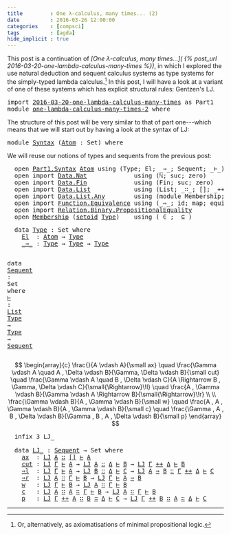 ```yaml
---
title         : One λ-calculus, many times... (2)
date          : 2016-03-26 12:00:00
categories    : [compsci]
tags          : [agda]
hide_implicit : true
---
```


This post is a continuation of *[One λ-calculus, many times...](
{% post_url 2016-03-20-one-lambda-calculus-many-times %})*, in which I
explored the use natural deduction and sequent calculus systems as
type systems for the simply-typed lambda calculus.[^minproplog] In
this post, I will have a look at a variant of one of these systems
which has explicit structural rules: Gentzen's LJ.

<div class="hidden">
<pre class="Agda"><a name="589" class="Keyword">import</a><a name="595"> </a><a name="596" href="/2016/one-lambda-calculus-many-times/#1" class="Module">2016-03-20-one-lambda-calculus-many-times</a><a name="637"> </a><a name="638" class="Symbol">as</a><a name="640"> </a><a name="641" class="Module">Part1</a><a name="646">
</a><a name="647" class="Keyword">module</a><a name="653"> </a><a name="654" href="https://agda.github.io/agda-stdlib/one-lambda-calculus-many-times-2.html#1" class="Module" target="_blank">one-lambda-calculus-many-times-2</a><a name="686"> </a><a name="687" class="Keyword">where</a></pre>
</div>

The structure of this post will be very similar to that of part
one---which means that we will start out by having a look at the
syntax of LJ:

<pre class="Agda"><a name="869" class="Keyword">module</a><a name="875"> </a><a name="876" href="https://agda.github.io/agda-stdlib/one-lambda-calculus-many-times-2.html#876" class="Module" target="_blank">Syntax</a><a name="882"> </a><a name="883" class="Symbol">(</a><a name="884" href="https://agda.github.io/agda-stdlib/one-lambda-calculus-many-times-2.html#884" class="Bound" target="_blank">Atom</a><a name="888"> </a><a name="889" class="Symbol">:</a><a name="890"> </a><a name="891" class="PrimitiveType">Set</a><a name="894" class="Symbol">)</a><a name="895"> </a><a name="896" class="Keyword">where</a></pre>

We will reuse our notions of types and sequents from the previous post:

<div class="hidden">
<pre class="Agda">  <a name="1023" class="Keyword">open</a><a name="1027"> </a><a name="1028" href="/2016/one-lambda-calculus-many-times/#1142" class="Module">Part1.</a><a name="1034" href="/2016/one-lambda-calculus-many-times/#1489" class="Module">Syntax</a><a name="1040"> </a><a name="1041" href="https://agda.github.io/agda-stdlib/one-lambda-calculus-many-times-2.html#884" class="Bound" target="_blank">Atom</a><a name="1045"> </a><a name="1046" class="Keyword">using</a><a name="1051"> </a><a name="1052" class="Symbol">(</a><a name="1053">Type</a><a name="1057" class="Symbol">;</a><a name="1058"> El</a><a name="1061" class="Symbol">;</a><a name="1062"> _⇒_</a><a name="1066" class="Symbol">;</a><a name="1067"> Sequent</a><a name="1075" class="Symbol">;</a><a name="1076"> _⊢_</a><a name="1080" class="Symbol">)</a><a name="1081">
  </a><a name="1084" class="Keyword">open</a><a name="1088"> </a><a name="1089" class="Keyword">import</a><a name="1095"> </a><a name="1096" href="https://agda.github.io/agda-stdlib/Data.Nat.html#1" class="Module" target="_blank">Data.Nat</a><a name="1104">             </a><a name="1117" class="Keyword">using</a><a name="1122"> </a><a name="1123" class="Symbol">(</a><a name="1124">ℕ</a><a name="1125" class="Symbol">;</a><a name="1126"> suc</a><a name="1130" class="Symbol">;</a><a name="1131"> zero</a><a name="1136" class="Symbol">)</a><a name="1137">
  </a><a name="1140" class="Keyword">open</a><a name="1144"> </a><a name="1145" class="Keyword">import</a><a name="1151"> </a><a name="1152" href="https://agda.github.io/agda-stdlib/Data.Fin.html#1" class="Module" target="_blank">Data.Fin</a><a name="1160">             </a><a name="1173" class="Keyword">using</a><a name="1178"> </a><a name="1179" class="Symbol">(</a><a name="1180">Fin</a><a name="1183" class="Symbol">;</a><a name="1184"> suc</a><a name="1188" class="Symbol">;</a><a name="1189"> zero</a><a name="1194" class="Symbol">)</a><a name="1195">
  </a><a name="1198" class="Keyword">open</a><a name="1202"> </a><a name="1203" class="Keyword">import</a><a name="1209"> </a><a name="1210" href="https://agda.github.io/agda-stdlib/Data.List.html#1" class="Module" target="_blank">Data.List</a><a name="1219">            </a><a name="1231" class="Keyword">using</a><a name="1236"> </a><a name="1237" class="Symbol">(</a><a name="1238">List</a><a name="1242" class="Symbol">;</a><a name="1243"> _∷_</a><a name="1247" class="Symbol">;</a><a name="1248"> []</a><a name="1251" class="Symbol">;</a><a name="1252"> _++_</a><a name="1257" class="Symbol">)</a><a name="1258">
  </a><a name="1261" class="Keyword">open</a><a name="1265"> </a><a name="1266" class="Keyword">import</a><a name="1272"> </a><a name="1273" href="https://agda.github.io/agda-stdlib/Data.List.Any.html#1" class="Module" target="_blank">Data.List.Any</a><a name="1286">        </a><a name="1294" class="Keyword">using</a><a name="1299"> </a><a name="1300" class="Symbol">(</a><a name="1301" class="Keyword">module</a><a name="1307"> Membership</a><a name="1318" class="Symbol">;</a><a name="1319"> here</a><a name="1324" class="Symbol">;</a><a name="1325"> there</a><a name="1331" class="Symbol">)</a><a name="1332">
  </a><a name="1335" class="Keyword">open</a><a name="1339"> </a><a name="1340" class="Keyword">import</a><a name="1346"> </a><a name="1347" href="https://agda.github.io/agda-stdlib/Function.Equivalence.html#1" class="Module" target="_blank">Function.Equivalence</a><a name="1367"> </a><a name="1368" class="Keyword">using</a><a name="1373"> </a><a name="1374" class="Symbol">(</a><a name="1375">_⇔_</a><a name="1378" class="Symbol">;</a><a name="1379"> id</a><a name="1382" class="Symbol">;</a><a name="1383"> map</a><a name="1387" class="Symbol">;</a><a name="1388"> equivalence</a><a name="1400" class="Symbol">)</a><a name="1401">
  </a><a name="1404" class="Keyword">open</a><a name="1408"> </a><a name="1409" class="Keyword">import</a><a name="1415"> </a><a name="1416" href="https://agda.github.io/agda-stdlib/Relation.Binary.PropositionalEquality.html#1" class="Module" target="_blank">Relation.Binary.PropositionalEquality</a><a name="1453">
  </a><a name="1456" class="Keyword">open</a><a name="1460"> </a><a name="1461" href="https://agda.github.io/agda-stdlib/Data.List.Any.html#2298" class="Module" target="_blank">Membership</a><a name="1471"> </a><a name="1472" class="Symbol">(</a><a name="1473" href="https://agda.github.io/agda-stdlib/Relation.Binary.PropositionalEquality.html#1526" class="Function" target="_blank">setoid</a><a name="1479"> </a><a name="1480" href="/2016/one-lambda-calculus-many-times/#2572" class="Datatype">Type</a><a name="1484" class="Symbol">)</a><a name="1485">    </a><a name="1489" class="Keyword">using</a><a name="1494"> </a><a name="1495" class="Symbol">(</a><a name="1496">_∈_</a><a name="1499" class="Symbol">;</a><a name="1500"> _⊆_</a><a name="1504" class="Symbol">)</a></pre>
</div>
<pre class="Agda Spec">  </a><a name="2567" class="Keyword">data</a><a name="2571"> </a><a name="2572" href="/2016/one-lambda-calculus-many-times/#1142" class="Module">Type</a><a name="2576"> </a><a name="2577" class="Symbol">:</a><a name="2578"> </a><a name="2579" class="PrimitiveType">Set</a><a name="2582"> </a><a name="2583" class="Keyword">where</a><a name="2588">
    </a><a name="2593" href="/2016/one-lambda-calculus-many-times/#2593" class="InductiveConstructor">El</a><a name="2595">  </a><a name="2597" class="Symbol">:</a><a name="2598"> </a><a name="2599" href="/2016/one-lambda-calculus-many-times/#1497" class="Bound">Atom</a><a name="2603"> </a><a name="2604" class="Symbol">→</a><a name="2605"> </a><a name="2606" href="/2016/one-lambda-calculus-many-times/#2572" class="Datatype">Type</a><a name="2610">
    </a><a name="2615" href="/2016/one-lambda-calculus-many-times/#2615" class="InductiveConstructor Operator">_⇒_</a><a name="2618"> </a><a name="2619" class="Symbol">:</a><a name="2620"> </a><a name="2621" href="/2016/one-lambda-calculus-many-times/#2572" class="Datatype">Type</a><a name="2625"> </a><a name="2626" class="Symbol">→</a><a name="2627"> </a><a name="2628" href="/2016/one-lambda-calculus-many-times/#2572" class="Datatype">Type</a><a name="2632"> </a><a name="2633" class="Symbol">→</a><a name="2634"> </a><a name="2635" href="/2016/one-lambda-calculus-many-times/#2572" class="Datatype">Type</a>

  </a><a name="3873" class="Keyword">data</a><a name="3877"> </a><a name="3878" href="/2016/one-lambda-calculus-many-times/#1142" class="Module">Sequent</a><a name="3885"> </a><a name="3886" class="Symbol">:</a><a name="3887"> </a><a name="3888" class="PrimitiveType">Set</a><a name="3891"> </a><a name="3892" class="Keyword">where</a><a name="3897">
    </a><a name="3902" href="/2016/one-lambda-calculus-many-times/#3902" class="InductiveConstructor Operator">_⊢_</a><a name="3905"> </a><a name="3906" class="Symbol">:</a><a name="3907"> </a><a name="3908" href="https://agda.github.io/agda-stdlib/Data.List.Base.html#669" class="Datatype" target="_blank">List</a><a name="3912"> </a><a name="3913" href="/2016/one-lambda-calculus-many-times/#2572" class="Datatype">Type</a><a name="3917"> </a><a name="3918" class="Symbol">→</a><a name="3919"> </a><a name="3920" href="/2016/one-lambda-calculus-many-times/#2572" class="Datatype">Type</a><a name="3924"> </a><a name="3925" class="Symbol">→</a><a name="3926"> </a><a name="3927" href="/2016/one-lambda-calculus-many-times/#3878" class="Datatype">Sequent</a></pre>



$$
    \begin{array}{c}
    \frac{}{A \vdash A}{\small ax}
    \quad
    \frac{\Gamma \vdash A \quad A , \Delta \vdash B}{\Gamma, \Delta \vdash B}{\small cut}
    \quad
    \frac{\Gamma \vdash A \quad B , \Delta \vdash C}{A \Rightarrow  B , \Gamma, \Delta \vdash C}{\small{\Rightarrow}\!l}
    \quad
    \frac{A , \Gamma \vdash B}{\Gamma \vdash A \Rightarrow B}{\small{\Rightarrow}\!r}
    \\
    \\
    \frac{\Gamma \vdash B}{A , \Gamma \vdash B}{\small w}
    \quad
    \frac{A , A , \Gamma \vdash B}{A , \Gamma \vdash B}{\small c}
    \quad
    \frac{\Gamma , A , B , \Delta \vdash B}{\Gamma , B , A , \Delta \vdash B}{\small p}
    \end{array}
$$


<pre class="Agda">  <a name="4749" class="Keyword">infix</a><a name="4754"> </a><a name="4755" class="Number">3</a><a name="4756"> LJ_

  </a><a name="4764" class="Keyword">data</a><a name="4768"> </a><a name="4769" href="https://agda.github.io/agda-stdlib/one-lambda-calculus-many-times-2.html#4769" class="Datatype Operator" target="_blank">LJ_</a><a name="4772"> </a><a name="4773" class="Symbol">:</a><a name="4774"> </a><a name="4775" href="/2016/one-lambda-calculus-many-times/#3878" class="Datatype">Sequent</a><a name="4782"> </a><a name="4783" class="Symbol">→</a><a name="4784"> </a><a name="4785" class="PrimitiveType">Set</a><a name="4788"> </a><a name="4789" class="Keyword">where</a><a name="4794">
    </a><a name="4799" href="https://agda.github.io/agda-stdlib/one-lambda-calculus-many-times-2.html#4799" class="InductiveConstructor" target="_blank">ax</a><a name="4801">  </a><a name="4803" class="Symbol">:</a><a name="4804"> </a><a name="4821" href="https://agda.github.io/agda-stdlib/one-lambda-calculus-many-times-2.html#4769" class="Datatype Operator" target="_blank">LJ</a><a name="4823"> </a><a name="4824" href="https://agda.github.io/agda-stdlib/one-lambda-calculus-many-times-2.html#4808" class="Bound" target="_blank">A</a><a name="4825"> </a><a name="4826" href="https://agda.github.io/agda-stdlib/Data.List.Base.html#721" class="InductiveConstructor Operator" target="_blank">∷</a><a name="4827"> </a><a name="4828" href="https://agda.github.io/agda-stdlib/Data.List.Base.html#706" class="InductiveConstructor" target="_blank">[]</a><a name="4830"> </a><a name="4831" href="/2016/one-lambda-calculus-many-times/#3902" class="InductiveConstructor Operator">⊢</a><a name="4832"> </a><a name="4833" href="https://agda.github.io/agda-stdlib/one-lambda-calculus-many-times-2.html#4808" class="Bound" target="_blank">A</a><a name="4834">
    </a><a name="4839" href="https://agda.github.io/agda-stdlib/one-lambda-calculus-many-times-2.html#4839" class="InductiveConstructor" target="_blank">cut</a><a name="4842"> </a><a name="4843" class="Symbol">:</a><a name="4844"> </a><a name="4861" href="https://agda.github.io/agda-stdlib/one-lambda-calculus-many-times-2.html#4769" class="Datatype Operator" target="_blank">LJ</a><a name="4863"> </a><a name="4864" href="https://agda.github.io/agda-stdlib/one-lambda-calculus-many-times-2.html#4854" class="Bound" target="_blank">Γ</a><a name="4865"> </a><a name="4866" href="/2016/one-lambda-calculus-many-times/#3902" class="InductiveConstructor Operator">⊢</a><a name="4867"> </a><a name="4868" href="https://agda.github.io/agda-stdlib/one-lambda-calculus-many-times-2.html#4848" class="Bound" target="_blank">A</a><a name="4869"> </a><a name="4870" class="Symbol">→</a><a name="4871"> </a><a name="4872" href="https://agda.github.io/agda-stdlib/one-lambda-calculus-many-times-2.html#4769" class="Datatype Operator" target="_blank">LJ</a><a name="4874"> </a><a name="4875" href="https://agda.github.io/agda-stdlib/one-lambda-calculus-many-times-2.html#4848" class="Bound" target="_blank">A</a><a name="4876"> </a><a name="4877" href="https://agda.github.io/agda-stdlib/Data.List.Base.html#721" class="InductiveConstructor Operator" target="_blank">∷</a><a name="4878"> </a><a name="4879" href="https://agda.github.io/agda-stdlib/one-lambda-calculus-many-times-2.html#4856" class="Bound" target="_blank">Δ</a><a name="4880"> </a><a name="4881" href="/2016/one-lambda-calculus-many-times/#3902" class="InductiveConstructor Operator">⊢</a><a name="4882"> </a><a name="4883" href="https://agda.github.io/agda-stdlib/one-lambda-calculus-many-times-2.html#4850" class="Bound" target="_blank">B</a><a name="4884"> </a><a name="4885" class="Symbol">→</a><a name="4886"> </a><a name="4887" href="https://agda.github.io/agda-stdlib/one-lambda-calculus-many-times-2.html#4769" class="Datatype Operator" target="_blank">LJ</a><a name="4889"> </a><a name="4890" href="https://agda.github.io/agda-stdlib/one-lambda-calculus-many-times-2.html#4854" class="Bound" target="_blank">Γ</a><a name="4891"> </a><a name="4892" href="https://agda.github.io/agda-stdlib/Data.List.Base.html#1098" class="Function Operator" target="_blank">++</a><a name="4894"> </a><a name="4895" href="https://agda.github.io/agda-stdlib/one-lambda-calculus-many-times-2.html#4856" class="Bound" target="_blank">Δ</a><a name="4896"> </a><a name="4897" href="/2016/one-lambda-calculus-many-times/#3902" class="InductiveConstructor Operator">⊢</a><a name="4898"> </a><a name="4899" href="https://agda.github.io/agda-stdlib/one-lambda-calculus-many-times-2.html#4850" class="Bound" target="_blank">B</a><a name="4900">
    </a><a name="4905" href="https://agda.github.io/agda-stdlib/one-lambda-calculus-many-times-2.html#4905" class="InductiveConstructor" target="_blank">⇒l</a><a name="4907">  </a><a name="4909" class="Symbol">:</a><a name="4910"> </a><a name="4927" href="https://agda.github.io/agda-stdlib/one-lambda-calculus-many-times-2.html#4769" class="Datatype Operator" target="_blank">LJ</a><a name="4929"> </a><a name="4930" href="https://agda.github.io/agda-stdlib/one-lambda-calculus-many-times-2.html#4920" class="Bound" target="_blank">Γ</a><a name="4931"> </a><a name="4932" href="/2016/one-lambda-calculus-many-times/#3902" class="InductiveConstructor Operator">⊢</a><a name="4933"> </a><a name="4934" href="https://agda.github.io/agda-stdlib/one-lambda-calculus-many-times-2.html#4914" class="Bound" target="_blank">A</a><a name="4935"> </a><a name="4936" class="Symbol">→</a><a name="4937"> </a><a name="4938" href="https://agda.github.io/agda-stdlib/one-lambda-calculus-many-times-2.html#4769" class="Datatype Operator" target="_blank">LJ</a><a name="4940"> </a><a name="4941" href="https://agda.github.io/agda-stdlib/one-lambda-calculus-many-times-2.html#4916" class="Bound" target="_blank">B</a><a name="4942"> </a><a name="4943" href="https://agda.github.io/agda-stdlib/Data.List.Base.html#721" class="InductiveConstructor Operator" target="_blank">∷</a><a name="4944"> </a><a name="4945" href="https://agda.github.io/agda-stdlib/one-lambda-calculus-many-times-2.html#4922" class="Bound" target="_blank">Δ</a><a name="4946"> </a><a name="4947" href="/2016/one-lambda-calculus-many-times/#3902" class="InductiveConstructor Operator">⊢</a><a name="4948"> </a><a name="4949" href="https://agda.github.io/agda-stdlib/one-lambda-calculus-many-times-2.html#4918" class="Bound" target="_blank">C</a><a name="4950"> </a><a name="4951" class="Symbol">→</a><a name="4952"> </a><a name="4953" href="https://agda.github.io/agda-stdlib/one-lambda-calculus-many-times-2.html#4769" class="Datatype Operator" target="_blank">LJ</a><a name="4955"> </a><a name="4956" href="https://agda.github.io/agda-stdlib/one-lambda-calculus-many-times-2.html#4914" class="Bound" target="_blank">A</a><a name="4957"> </a><a name="4958" href="/2016/one-lambda-calculus-many-times/#2615" class="InductiveConstructor Operator">⇒</a><a name="4959"> </a><a name="4960" href="https://agda.github.io/agda-stdlib/one-lambda-calculus-many-times-2.html#4916" class="Bound" target="_blank">B</a><a name="4961"> </a><a name="4962" href="https://agda.github.io/agda-stdlib/Data.List.Base.html#721" class="InductiveConstructor Operator" target="_blank">∷</a><a name="4963"> </a><a name="4964" href="https://agda.github.io/agda-stdlib/one-lambda-calculus-many-times-2.html#4920" class="Bound" target="_blank">Γ</a><a name="4965"> </a><a name="4966" href="https://agda.github.io/agda-stdlib/Data.List.Base.html#1098" class="Function Operator" target="_blank">++</a><a name="4968"> </a><a name="4969" href="https://agda.github.io/agda-stdlib/one-lambda-calculus-many-times-2.html#4922" class="Bound" target="_blank">Δ</a><a name="4970"> </a><a name="4971" href="/2016/one-lambda-calculus-many-times/#3902" class="InductiveConstructor Operator">⊢</a><a name="4972"> </a><a name="4973" href="https://agda.github.io/agda-stdlib/one-lambda-calculus-many-times-2.html#4918" class="Bound" target="_blank">C</a><a name="4974">
    </a><a name="4979" href="https://agda.github.io/agda-stdlib/one-lambda-calculus-many-times-2.html#4979" class="InductiveConstructor" target="_blank">⇒r</a><a name="4981">  </a><a name="4983" class="Symbol">:</a><a name="4984"> </a><a name="5001" href="https://agda.github.io/agda-stdlib/one-lambda-calculus-many-times-2.html#4769" class="Datatype Operator" target="_blank">LJ</a><a name="5003"> </a><a name="5004" href="https://agda.github.io/agda-stdlib/one-lambda-calculus-many-times-2.html#4988" class="Bound" target="_blank">A</a><a name="5005"> </a><a name="5006" href="https://agda.github.io/agda-stdlib/Data.List.Base.html#721" class="InductiveConstructor Operator" target="_blank">∷</a><a name="5007"> </a><a name="5008" href="https://agda.github.io/agda-stdlib/one-lambda-calculus-many-times-2.html#4994" class="Bound" target="_blank">Γ</a><a name="5009"> </a><a name="5010" href="/2016/one-lambda-calculus-many-times/#3902" class="InductiveConstructor Operator">⊢</a><a name="5011"> </a><a name="5012" href="https://agda.github.io/agda-stdlib/one-lambda-calculus-many-times-2.html#4990" class="Bound" target="_blank">B</a><a name="5013"> </a><a name="5014" class="Symbol">→</a><a name="5015"> </a><a name="5016" href="https://agda.github.io/agda-stdlib/one-lambda-calculus-many-times-2.html#4769" class="Datatype Operator" target="_blank">LJ</a><a name="5018"> </a><a name="5019" href="https://agda.github.io/agda-stdlib/one-lambda-calculus-many-times-2.html#4994" class="Bound" target="_blank">Γ</a><a name="5020"> </a><a name="5021" href="/2016/one-lambda-calculus-many-times/#3902" class="InductiveConstructor Operator">⊢</a><a name="5022"> </a><a name="5023" href="https://agda.github.io/agda-stdlib/one-lambda-calculus-many-times-2.html#4988" class="Bound" target="_blank">A</a><a name="5024"> </a><a name="5025" href="/2016/one-lambda-calculus-many-times/#2615" class="InductiveConstructor Operator">⇒</a><a name="5026"> </a><a name="5027" href="https://agda.github.io/agda-stdlib/one-lambda-calculus-many-times-2.html#4990" class="Bound" target="_blank">B</a><a name="5028">
    </a><a name="5033" href="https://agda.github.io/agda-stdlib/one-lambda-calculus-many-times-2.html#5033" class="InductiveConstructor" target="_blank">w</a><a name="5034">   </a><a name="5037" class="Symbol">:</a><a name="5038"> </a><a name="5055" href="https://agda.github.io/agda-stdlib/one-lambda-calculus-many-times-2.html#4769" class="Datatype Operator" target="_blank">LJ</a><a name="5057"> </a><a name="5058" href="https://agda.github.io/agda-stdlib/one-lambda-calculus-many-times-2.html#5048" class="Bound" target="_blank">Γ</a><a name="5059"> </a><a name="5060" href="/2016/one-lambda-calculus-many-times/#3902" class="InductiveConstructor Operator">⊢</a><a name="5061"> </a><a name="5062" href="https://agda.github.io/agda-stdlib/one-lambda-calculus-many-times-2.html#5044" class="Bound" target="_blank">B</a><a name="5063"> </a><a name="5064" class="Symbol">→</a><a name="5065"> </a><a name="5066" href="https://agda.github.io/agda-stdlib/one-lambda-calculus-many-times-2.html#4769" class="Datatype Operator" target="_blank">LJ</a><a name="5068"> </a><a name="5069" href="https://agda.github.io/agda-stdlib/one-lambda-calculus-many-times-2.html#5042" class="Bound" target="_blank">A</a><a name="5070"> </a><a name="5071" href="https://agda.github.io/agda-stdlib/Data.List.Base.html#721" class="InductiveConstructor Operator" target="_blank">∷</a><a name="5072"> </a><a name="5073" href="https://agda.github.io/agda-stdlib/one-lambda-calculus-many-times-2.html#5048" class="Bound" target="_blank">Γ</a><a name="5074"> </a><a name="5075" href="/2016/one-lambda-calculus-many-times/#3902" class="InductiveConstructor Operator">⊢</a><a name="5076"> </a><a name="5077" href="https://agda.github.io/agda-stdlib/one-lambda-calculus-many-times-2.html#5044" class="Bound" target="_blank">B</a><a name="5078">
    </a><a name="5083" href="https://agda.github.io/agda-stdlib/one-lambda-calculus-many-times-2.html#5083" class="InductiveConstructor" target="_blank">c</a><a name="5084">   </a><a name="5087" class="Symbol">:</a><a name="5088"> </a><a name="5105" href="https://agda.github.io/agda-stdlib/one-lambda-calculus-many-times-2.html#4769" class="Datatype Operator" target="_blank">LJ</a><a name="5107"> </a><a name="5108" href="https://agda.github.io/agda-stdlib/one-lambda-calculus-many-times-2.html#5092" class="Bound" target="_blank">A</a><a name="5109"> </a><a name="5110" href="https://agda.github.io/agda-stdlib/Data.List.Base.html#721" class="InductiveConstructor Operator" target="_blank">∷</a><a name="5111"> </a><a name="5112" href="https://agda.github.io/agda-stdlib/one-lambda-calculus-many-times-2.html#5092" class="Bound" target="_blank">A</a><a name="5113"> </a><a name="5114" href="https://agda.github.io/agda-stdlib/Data.List.Base.html#721" class="InductiveConstructor Operator" target="_blank">∷</a><a name="5115"> </a><a name="5116" href="https://agda.github.io/agda-stdlib/one-lambda-calculus-many-times-2.html#5098" class="Bound" target="_blank">Γ</a><a name="5117"> </a><a name="5118" href="/2016/one-lambda-calculus-many-times/#3902" class="InductiveConstructor Operator">⊢</a><a name="5119"> </a><a name="5120" href="https://agda.github.io/agda-stdlib/one-lambda-calculus-many-times-2.html#5094" class="Bound" target="_blank">B</a><a name="5121"> </a><a name="5122" class="Symbol">→</a><a name="5123"> </a><a name="5124" href="https://agda.github.io/agda-stdlib/one-lambda-calculus-many-times-2.html#4769" class="Datatype Operator" target="_blank">LJ</a><a name="5126"> </a><a name="5127" href="https://agda.github.io/agda-stdlib/one-lambda-calculus-many-times-2.html#5092" class="Bound" target="_blank">A</a><a name="5128"> </a><a name="5129" href="https://agda.github.io/agda-stdlib/Data.List.Base.html#721" class="InductiveConstructor Operator" target="_blank">∷</a><a name="5130"> </a><a name="5131" href="https://agda.github.io/agda-stdlib/one-lambda-calculus-many-times-2.html#5098" class="Bound" target="_blank">Γ</a><a name="5132"> </a><a name="5133" href="/2016/one-lambda-calculus-many-times/#3902" class="InductiveConstructor Operator">⊢</a><a name="5134"> </a><a name="5135" href="https://agda.github.io/agda-stdlib/one-lambda-calculus-many-times-2.html#5094" class="Bound" target="_blank">B</a><a name="5136">
    </a><a name="5141" href="https://agda.github.io/agda-stdlib/one-lambda-calculus-many-times-2.html#5141" class="InductiveConstructor" target="_blank">p</a><a name="5142">   </a><a name="5145" class="Symbol">:</a><a name="5146"> </a><a name="5163" href="https://agda.github.io/agda-stdlib/one-lambda-calculus-many-times-2.html#4769" class="Datatype Operator" target="_blank">LJ</a><a name="5165"> </a><a name="5166" href="https://agda.github.io/agda-stdlib/one-lambda-calculus-many-times-2.html#5156" class="Bound" target="_blank">Γ</a><a name="5167"> </a><a name="5168" href="https://agda.github.io/agda-stdlib/Data.List.Base.html#1098" class="Function Operator" target="_blank">++</a><a name="5170"> </a><a name="5171" href="https://agda.github.io/agda-stdlib/one-lambda-calculus-many-times-2.html#5150" class="Bound" target="_blank">A</a><a name="5172"> </a><a name="5173" href="https://agda.github.io/agda-stdlib/Data.List.Base.html#721" class="InductiveConstructor Operator" target="_blank">∷</a><a name="5174"> </a><a name="5175" href="https://agda.github.io/agda-stdlib/one-lambda-calculus-many-times-2.html#5152" class="Bound" target="_blank">B</a><a name="5176"> </a><a name="5177" href="https://agda.github.io/agda-stdlib/Data.List.Base.html#721" class="InductiveConstructor Operator" target="_blank">∷</a><a name="5178"> </a><a name="5179" href="https://agda.github.io/agda-stdlib/one-lambda-calculus-many-times-2.html#5158" class="Bound" target="_blank">Δ</a><a name="5180"> </a><a name="5181" href="/2016/one-lambda-calculus-many-times/#3902" class="InductiveConstructor Operator">⊢</a><a name="5182"> </a><a name="5183" href="https://agda.github.io/agda-stdlib/one-lambda-calculus-many-times-2.html#5154" class="Bound" target="_blank">C</a><a name="5184"> </a><a name="5185" class="Symbol">→</a><a name="5186"> </a><a name="5187" href="https://agda.github.io/agda-stdlib/one-lambda-calculus-many-times-2.html#4769" class="Datatype Operator" target="_blank">LJ</a><a name="5189"> </a><a name="5190" href="https://agda.github.io/agda-stdlib/one-lambda-calculus-many-times-2.html#5156" class="Bound" target="_blank">Γ</a><a name="5191"> </a><a name="5192" href="https://agda.github.io/agda-stdlib/Data.List.Base.html#1098" class="Function Operator" target="_blank">++</a><a name="5194"> </a><a name="5195" href="https://agda.github.io/agda-stdlib/one-lambda-calculus-many-times-2.html#5152" class="Bound" target="_blank">B</a><a name="5196"> </a><a name="5197" href="https://agda.github.io/agda-stdlib/Data.List.Base.html#721" class="InductiveConstructor Operator" target="_blank">∷</a><a name="5198"> </a><a name="5199" href="https://agda.github.io/agda-stdlib/one-lambda-calculus-many-times-2.html#5150" class="Bound" target="_blank">A</a><a name="5200"> </a><a name="5201" href="https://agda.github.io/agda-stdlib/Data.List.Base.html#721" class="InductiveConstructor Operator" target="_blank">∷</a><a name="5202"> </a><a name="5203" href="https://agda.github.io/agda-stdlib/one-lambda-calculus-many-times-2.html#5158" class="Bound" target="_blank">Δ</a><a name="5204"> </a><a name="5205" href="/2016/one-lambda-calculus-many-times/#3902" class="InductiveConstructor Operator">⊢</a><a name="5206"> </a><a name="5207" href="https://agda.github.io/agda-stdlib/one-lambda-calculus-many-times-2.html#5154" class="Bound" target="_blank">C</a></pre>

---

[^minproplog]: Or, alternatively, as axiomatisations of minimal propositional logic.

<!--
$$
  \begin{array}{c}
  \frac{}{A \vdash A}{\small ax}
  \quad
  \frac{A , \Gamma \vdash B}{\Gamma \vdash A \Rightarrow B}{\small{\Rightarrow}\!i}
  \quad
  \frac{\Gamma \vdash A \Rightarrow B \quad \Delta \vdash A}{\Gamma , \Delta \vdash B}{\small{\Rightarrow}\!e}
  \\
  \\
  \frac{\Gamma \vdash B}{A , \Gamma \vdash B}{\small w}
  \quad
  \frac{A , A , \Gamma \vdash B}{A , \Gamma \vdash B}{\small c}
  \quad
  \frac{\Gamma , A , B , \Delta \vdash B}{\Gamma , B , A , \Delta \vdash B}{\small p}
  \end{array}
$$


<pre class="Agda">  <a name="5849" class="Keyword">infix</a><a name="5854"> </a><a name="5855" class="Number">3</a><a name="5856"> NJ_

  </a><a name="5864" class="Keyword">data</a><a name="5868"> </a><a name="5869" href="https://agda.github.io/agda-stdlib/one-lambda-calculus-many-times-2.html#5869" class="Datatype Operator" target="_blank">NJ_</a><a name="5872"> </a><a name="5873" class="Symbol">:</a><a name="5874"> </a><a name="5875" href="/2016/one-lambda-calculus-many-times/#3878" class="Datatype">Sequent</a><a name="5882"> </a><a name="5883" class="Symbol">→</a><a name="5884"> </a><a name="5885" class="PrimitiveType">Set</a><a name="5888"> </a><a name="5889" class="Keyword">where</a><a name="5894">
    </a><a name="5899" href="https://agda.github.io/agda-stdlib/one-lambda-calculus-many-times-2.html#5899" class="InductiveConstructor" target="_blank">ax</a><a name="5901">  </a><a name="5903" class="Symbol">:</a><a name="5904"> </a><a name="5921" href="https://agda.github.io/agda-stdlib/one-lambda-calculus-many-times-2.html#5869" class="Datatype Operator" target="_blank">NJ</a><a name="5923"> </a><a name="5924" href="https://agda.github.io/agda-stdlib/one-lambda-calculus-many-times-2.html#5908" class="Bound" target="_blank">A</a><a name="5925"> </a><a name="5926" href="https://agda.github.io/agda-stdlib/Data.List.Base.html#721" class="InductiveConstructor Operator" target="_blank">∷</a><a name="5927"> </a><a name="5928" href="https://agda.github.io/agda-stdlib/Data.List.Base.html#706" class="InductiveConstructor" target="_blank">[]</a><a name="5930"> </a><a name="5931" href="/2016/one-lambda-calculus-many-times/#3902" class="InductiveConstructor Operator">⊢</a><a name="5932"> </a><a name="5933" href="https://agda.github.io/agda-stdlib/one-lambda-calculus-many-times-2.html#5908" class="Bound" target="_blank">A</a><a name="5934">
    </a><a name="5939" href="https://agda.github.io/agda-stdlib/one-lambda-calculus-many-times-2.html#5939" class="InductiveConstructor" target="_blank">⇒i</a><a name="5941">  </a><a name="5943" class="Symbol">:</a><a name="5944"> </a><a name="5961" href="https://agda.github.io/agda-stdlib/one-lambda-calculus-many-times-2.html#5869" class="Datatype Operator" target="_blank">NJ</a><a name="5963"> </a><a name="5964" href="https://agda.github.io/agda-stdlib/one-lambda-calculus-many-times-2.html#5948" class="Bound" target="_blank">A</a><a name="5965"> </a><a name="5966" href="https://agda.github.io/agda-stdlib/Data.List.Base.html#721" class="InductiveConstructor Operator" target="_blank">∷</a><a name="5967"> </a><a name="5968" href="https://agda.github.io/agda-stdlib/one-lambda-calculus-many-times-2.html#5954" class="Bound" target="_blank">Γ</a><a name="5969"> </a><a name="5970" href="/2016/one-lambda-calculus-many-times/#3902" class="InductiveConstructor Operator">⊢</a><a name="5971"> </a><a name="5972" href="https://agda.github.io/agda-stdlib/one-lambda-calculus-many-times-2.html#5950" class="Bound" target="_blank">B</a><a name="5973"> </a><a name="5974" class="Symbol">→</a><a name="5975"> </a><a name="5976" href="https://agda.github.io/agda-stdlib/one-lambda-calculus-many-times-2.html#5869" class="Datatype Operator" target="_blank">NJ</a><a name="5978"> </a><a name="5979" href="https://agda.github.io/agda-stdlib/one-lambda-calculus-many-times-2.html#5954" class="Bound" target="_blank">Γ</a><a name="5980"> </a><a name="5981" href="/2016/one-lambda-calculus-many-times/#3902" class="InductiveConstructor Operator">⊢</a><a name="5982"> </a><a name="5983" href="https://agda.github.io/agda-stdlib/one-lambda-calculus-many-times-2.html#5948" class="Bound" target="_blank">A</a><a name="5984"> </a><a name="5985" href="/2016/one-lambda-calculus-many-times/#2615" class="InductiveConstructor Operator">⇒</a><a name="5986"> </a><a name="5987" href="https://agda.github.io/agda-stdlib/one-lambda-calculus-many-times-2.html#5950" class="Bound" target="_blank">B</a><a name="5988">
    </a><a name="5993" href="https://agda.github.io/agda-stdlib/one-lambda-calculus-many-times-2.html#5993" class="InductiveConstructor" target="_blank">⇒e</a><a name="5995">  </a><a name="5997" class="Symbol">:</a><a name="5998"> </a><a name="6015" href="https://agda.github.io/agda-stdlib/one-lambda-calculus-many-times-2.html#5869" class="Datatype Operator" target="_blank">NJ</a><a name="6017"> </a><a name="6018" href="https://agda.github.io/agda-stdlib/one-lambda-calculus-many-times-2.html#6008" class="Bound" target="_blank">Γ</a><a name="6019"> </a><a name="6020" href="/2016/one-lambda-calculus-many-times/#3902" class="InductiveConstructor Operator">⊢</a><a name="6021"> </a><a name="6022" href="https://agda.github.io/agda-stdlib/one-lambda-calculus-many-times-2.html#6002" class="Bound" target="_blank">A</a><a name="6023"> </a><a name="6024" href="/2016/one-lambda-calculus-many-times/#2615" class="InductiveConstructor Operator">⇒</a><a name="6025"> </a><a name="6026" href="https://agda.github.io/agda-stdlib/one-lambda-calculus-many-times-2.html#6004" class="Bound" target="_blank">B</a><a name="6027"> </a><a name="6028" class="Symbol">→</a><a name="6029"> </a><a name="6030" href="https://agda.github.io/agda-stdlib/one-lambda-calculus-many-times-2.html#5869" class="Datatype Operator" target="_blank">NJ</a><a name="6032"> </a><a name="6033" href="https://agda.github.io/agda-stdlib/one-lambda-calculus-many-times-2.html#6010" class="Bound" target="_blank">Δ</a><a name="6034"> </a><a name="6035" href="/2016/one-lambda-calculus-many-times/#3902" class="InductiveConstructor Operator">⊢</a><a name="6036"> </a><a name="6037" href="https://agda.github.io/agda-stdlib/one-lambda-calculus-many-times-2.html#6002" class="Bound" target="_blank">A</a><a name="6038"> </a><a name="6039" class="Symbol">→</a><a name="6040"> </a><a name="6041" href="https://agda.github.io/agda-stdlib/one-lambda-calculus-many-times-2.html#5869" class="Datatype Operator" target="_blank">NJ</a><a name="6043"> </a><a name="6044" href="https://agda.github.io/agda-stdlib/one-lambda-calculus-many-times-2.html#6008" class="Bound" target="_blank">Γ</a><a name="6045"> </a><a name="6046" href="https://agda.github.io/agda-stdlib/Data.List.Base.html#1098" class="Function Operator" target="_blank">++</a><a name="6048"> </a><a name="6049" href="https://agda.github.io/agda-stdlib/one-lambda-calculus-many-times-2.html#6010" class="Bound" target="_blank">Δ</a><a name="6050"> </a><a name="6051" href="/2016/one-lambda-calculus-many-times/#3902" class="InductiveConstructor Operator">⊢</a><a name="6052"> </a><a name="6053" href="https://agda.github.io/agda-stdlib/one-lambda-calculus-many-times-2.html#6004" class="Bound" target="_blank">B</a><a name="6054">
    </a><a name="6059" href="https://agda.github.io/agda-stdlib/one-lambda-calculus-many-times-2.html#6059" class="InductiveConstructor" target="_blank">w</a><a name="6060">   </a><a name="6063" class="Symbol">:</a><a name="6064"> </a><a name="6081" href="https://agda.github.io/agda-stdlib/one-lambda-calculus-many-times-2.html#5869" class="Datatype Operator" target="_blank">NJ</a><a name="6083"> </a><a name="6084" href="https://agda.github.io/agda-stdlib/one-lambda-calculus-many-times-2.html#6074" class="Bound" target="_blank">Γ</a><a name="6085"> </a><a name="6086" href="/2016/one-lambda-calculus-many-times/#3902" class="InductiveConstructor Operator">⊢</a><a name="6087"> </a><a name="6088" href="https://agda.github.io/agda-stdlib/one-lambda-calculus-many-times-2.html#6070" class="Bound" target="_blank">B</a><a name="6089"> </a><a name="6090" class="Symbol">→</a><a name="6091"> </a><a name="6092" href="https://agda.github.io/agda-stdlib/one-lambda-calculus-many-times-2.html#5869" class="Datatype Operator" target="_blank">NJ</a><a name="6094"> </a><a name="6095" href="https://agda.github.io/agda-stdlib/one-lambda-calculus-many-times-2.html#6068" class="Bound" target="_blank">A</a><a name="6096"> </a><a name="6097" href="https://agda.github.io/agda-stdlib/Data.List.Base.html#721" class="InductiveConstructor Operator" target="_blank">∷</a><a name="6098"> </a><a name="6099" href="https://agda.github.io/agda-stdlib/one-lambda-calculus-many-times-2.html#6074" class="Bound" target="_blank">Γ</a><a name="6100"> </a><a name="6101" href="/2016/one-lambda-calculus-many-times/#3902" class="InductiveConstructor Operator">⊢</a><a name="6102"> </a><a name="6103" href="https://agda.github.io/agda-stdlib/one-lambda-calculus-many-times-2.html#6070" class="Bound" target="_blank">B</a><a name="6104">
    </a><a name="6109" href="https://agda.github.io/agda-stdlib/one-lambda-calculus-many-times-2.html#6109" class="InductiveConstructor" target="_blank">c</a><a name="6110">   </a><a name="6113" class="Symbol">:</a><a name="6114"> </a><a name="6131" href="https://agda.github.io/agda-stdlib/one-lambda-calculus-many-times-2.html#5869" class="Datatype Operator" target="_blank">NJ</a><a name="6133"> </a><a name="6134" href="https://agda.github.io/agda-stdlib/one-lambda-calculus-many-times-2.html#6118" class="Bound" target="_blank">A</a><a name="6135"> </a><a name="6136" href="https://agda.github.io/agda-stdlib/Data.List.Base.html#721" class="InductiveConstructor Operator" target="_blank">∷</a><a name="6137"> </a><a name="6138" href="https://agda.github.io/agda-stdlib/one-lambda-calculus-many-times-2.html#6118" class="Bound" target="_blank">A</a><a name="6139"> </a><a name="6140" href="https://agda.github.io/agda-stdlib/Data.List.Base.html#721" class="InductiveConstructor Operator" target="_blank">∷</a><a name="6141"> </a><a name="6142" href="https://agda.github.io/agda-stdlib/one-lambda-calculus-many-times-2.html#6124" class="Bound" target="_blank">Γ</a><a name="6143"> </a><a name="6144" href="/2016/one-lambda-calculus-many-times/#3902" class="InductiveConstructor Operator">⊢</a><a name="6145"> </a><a name="6146" href="https://agda.github.io/agda-stdlib/one-lambda-calculus-many-times-2.html#6120" class="Bound" target="_blank">B</a><a name="6147"> </a><a name="6148" class="Symbol">→</a><a name="6149"> </a><a name="6150" href="https://agda.github.io/agda-stdlib/one-lambda-calculus-many-times-2.html#5869" class="Datatype Operator" target="_blank">NJ</a><a name="6152"> </a><a name="6153" href="https://agda.github.io/agda-stdlib/one-lambda-calculus-many-times-2.html#6118" class="Bound" target="_blank">A</a><a name="6154"> </a><a name="6155" href="https://agda.github.io/agda-stdlib/Data.List.Base.html#721" class="InductiveConstructor Operator" target="_blank">∷</a><a name="6156"> </a><a name="6157" href="https://agda.github.io/agda-stdlib/one-lambda-calculus-many-times-2.html#6124" class="Bound" target="_blank">Γ</a><a name="6158"> </a><a name="6159" href="/2016/one-lambda-calculus-many-times/#3902" class="InductiveConstructor Operator">⊢</a><a name="6160"> </a><a name="6161" href="https://agda.github.io/agda-stdlib/one-lambda-calculus-many-times-2.html#6120" class="Bound" target="_blank">B</a><a name="6162">
    </a><a name="6167" href="https://agda.github.io/agda-stdlib/one-lambda-calculus-many-times-2.html#6167" class="InductiveConstructor" target="_blank">p</a><a name="6168">   </a><a name="6171" class="Symbol">:</a><a name="6172"> </a><a name="6189" href="https://agda.github.io/agda-stdlib/one-lambda-calculus-many-times-2.html#5869" class="Datatype Operator" target="_blank">NJ</a><a name="6191"> </a><a name="6192" href="https://agda.github.io/agda-stdlib/one-lambda-calculus-many-times-2.html#6182" class="Bound" target="_blank">Γ</a><a name="6193"> </a><a name="6194" href="https://agda.github.io/agda-stdlib/Data.List.Base.html#1098" class="Function Operator" target="_blank">++</a><a name="6196"> </a><a name="6197" href="https://agda.github.io/agda-stdlib/one-lambda-calculus-many-times-2.html#6176" class="Bound" target="_blank">A</a><a name="6198"> </a><a name="6199" href="https://agda.github.io/agda-stdlib/Data.List.Base.html#721" class="InductiveConstructor Operator" target="_blank">∷</a><a name="6200"> </a><a name="6201" href="https://agda.github.io/agda-stdlib/one-lambda-calculus-many-times-2.html#6178" class="Bound" target="_blank">B</a><a name="6202"> </a><a name="6203" href="https://agda.github.io/agda-stdlib/Data.List.Base.html#721" class="InductiveConstructor Operator" target="_blank">∷</a><a name="6204"> </a><a name="6205" href="https://agda.github.io/agda-stdlib/one-lambda-calculus-many-times-2.html#6184" class="Bound" target="_blank">Δ</a><a name="6206"> </a><a name="6207" href="/2016/one-lambda-calculus-many-times/#3902" class="InductiveConstructor Operator">⊢</a><a name="6208"> </a><a name="6209" href="https://agda.github.io/agda-stdlib/one-lambda-calculus-many-times-2.html#6180" class="Bound" target="_blank">C</a><a name="6210"> </a><a name="6211" class="Symbol">→</a><a name="6212"> </a><a name="6213" href="https://agda.github.io/agda-stdlib/one-lambda-calculus-many-times-2.html#5869" class="Datatype Operator" target="_blank">NJ</a><a name="6215"> </a><a name="6216" href="https://agda.github.io/agda-stdlib/one-lambda-calculus-many-times-2.html#6182" class="Bound" target="_blank">Γ</a><a name="6217"> </a><a name="6218" href="https://agda.github.io/agda-stdlib/Data.List.Base.html#1098" class="Function Operator" target="_blank">++</a><a name="6220"> </a><a name="6221" href="https://agda.github.io/agda-stdlib/one-lambda-calculus-many-times-2.html#6178" class="Bound" target="_blank">B</a><a name="6222"> </a><a name="6223" href="https://agda.github.io/agda-stdlib/Data.List.Base.html#721" class="InductiveConstructor Operator" target="_blank">∷</a><a name="6224"> </a><a name="6225" href="https://agda.github.io/agda-stdlib/one-lambda-calculus-many-times-2.html#6176" class="Bound" target="_blank">A</a><a name="6226"> </a><a name="6227" href="https://agda.github.io/agda-stdlib/Data.List.Base.html#721" class="InductiveConstructor Operator" target="_blank">∷</a><a name="6228"> </a><a name="6229" href="https://agda.github.io/agda-stdlib/one-lambda-calculus-many-times-2.html#6184" class="Bound" target="_blank">Δ</a><a name="6230"> </a><a name="6231" href="/2016/one-lambda-calculus-many-times/#3902" class="InductiveConstructor Operator">⊢</a><a name="6232"> </a><a name="6233" href="https://agda.github.io/agda-stdlib/one-lambda-calculus-many-times-2.html#6180" class="Bound" target="_blank">C</a></pre>
-->
